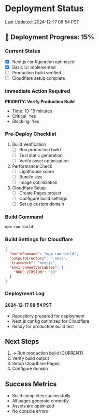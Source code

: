 # Deployment Status
Last Updated: 2024-12-17 08:54 PST

## 🚀 Deployment Progress: 15%

### Current Status
- [x] Next.js configuration optimized
- [x] Basic UI implemented
- [ ] Production build verified
- [ ] Cloudflare setup complete

### Immediate Action Required
**PRIORITY: Verify Production Build**
- Time: 10-15 minutes
- Critical: Yes
- Blocking: Yes

### Pre-Deploy Checklist
1. Build Verification
   - [ ] Run production build
   - [ ] Test static generation
   - [ ] Verify asset optimization

2. Performance Check
   - [ ] Lighthouse score
   - [ ] Bundle size
   - [ ] Image optimization

3. Cloudflare Setup
   - [ ] Create Pages project
   - [ ] Configure build settings
   - [ ] Set up custom domain

### Build Command
```bash
npm run build
```

### Build Settings for Cloudflare
```json
{
  "buildCommand": "npm run build",
  "outputDirectory": ".next",
  "framework": "nextjs",
  "environmentVariables": {
    "NODE_VERSION": "18"
  }
}
```

### Deployment Log

#### 2024-12-17 08:54 PST
- Repository prepared for deployment
- Next.js config optimized for Cloudflare
- Ready for production build test

## Next Steps
1. → Run production build (CURRENT)
2. Verify build output
3. Setup Cloudflare Pages
4. Configure domain

## Success Metrics
- Build completes successfully
- All pages generate correctly
- Assets are optimized
- No console errors
